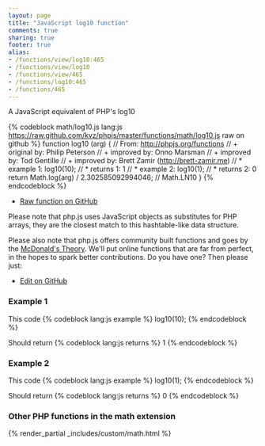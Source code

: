 ```yaml
---
layout: page
title: "JavaScript log10 function"
comments: true
sharing: true
footer: true
alias:
- /functions/view/log10:465
- /functions/view/log10
- /functions/view/465
- /functions/log10:465
- /functions/465
---
```

<!-- Generated by Rakefile:build -->
A JavaScript equivalent of PHP's log10

{% codeblock math/log10.js lang:js https://raw.github.com/kvz/phpjs/master/functions/math/log10.js raw on github %}
function log10 (arg) {
  // From: http://phpjs.org/functions
  // +   original by: Philip Peterson
  // +   improved by: Onno Marsman
  // +   improved by: Tod Gentille
  // +   improved by: Brett Zamir (http://brett-zamir.me)
  // *     example 1: log10(10);
  // *     returns 1: 1
  // *     example 2: log10(1);
  // *     returns 2: 0
  return Math.log(arg) / 2.302585092994046; // Math.LN10
}
{% endcodeblock %}

 - [Raw function on GitHub](https://github.com/kvz/phpjs/blob/master/functions/math/log10.js)

Please note that php.js uses JavaScript objects as substitutes for PHP arrays, they are 
the closest match to this hashtable-like data structure. 

Please also note that php.js offers community built functions and goes by the 
[McDonald's Theory](https://medium.com/what-i-learned-building/9216e1c9da7d). We'll put online 
functions that are far from perfect, in the hopes to spark better contributions. 
Do you have one? Then please just: 

 - [Edit on GitHub](https://github.com/kvz/phpjs/edit/master/functions/math/log10.js)

### Example 1
This code
{% codeblock lang:js example %}
log10(10);
{% endcodeblock %}

Should return
{% codeblock lang:js returns %}
1
{% endcodeblock %}

### Example 2
This code
{% codeblock lang:js example %}
log10(1);
{% endcodeblock %}

Should return
{% codeblock lang:js returns %}
0
{% endcodeblock %}


### Other PHP functions in the math extension
{% render_partial _includes/custom/math.html %}
